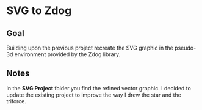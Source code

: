 # SVG to Zdog

<!-- ## [Live Demo]() -->

## Goal

Building upon the previous project recreate the SVG graphic in the pseudo-3d environment provided by the Zdog library.

## Notes

In the **SVG Project** folder you find the refined vector graphic. I decided to update the existing project to improve the way I drew the star and the triforce.